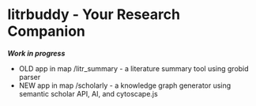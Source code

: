 # litrbuddy - Your Research Companion

***Work in progress***

* OLD  app in map /litr_summary - a literature summary tool using grobid parser
* NEW  app in map /scholarly - a knowledge graph generator using semantic scholar API, AI, and cytoscape.js 


   


